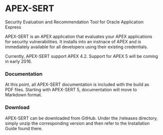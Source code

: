 # APEX-SERT
Security Evaluation and Recommendation Tool for Oracle Application Express

APEX-SERT is an APEX application that evaluates your APEX applications for security vulnerabilities.  It installs into an instnace of APEX and is immediately available for all developers using their existing credentials.

Currently, APEX-SERT support APEX 4.2.  Support for APEX 5 will be coming in early 2016.  

### Documentation
At this point, all APEX-SERT documentation is included with the build as PDF files.  Starting with APEX-SERT 5, documentation will move to Markdown format.

### Download
APEX-SERT can be downloaded from GitHub. Under the /releases directory, simply unzip the corresponding version and then refer to the Installation Guide found there.
